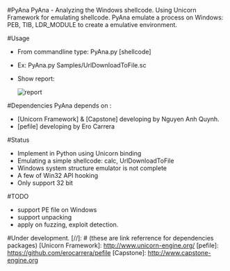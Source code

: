 #PyAna
PyAna - Analyzing the Windows shellcode. 
Using Unicorn Framework for emulating shellcode. PyAna emulate a process on Windows: PEB, TIB, LDR_MODULE to create a emulative environment. 

#Usage
* From commandline type: PyAna.py [shellcode]
* Ex: PyAna.py  Samples/UrlDownloadToFile.sc
* Show report:

    ![report](http://i.imgur.com/OvMNhSU.png)

#Dependencies
PyAna depends on :
* [Unicorn Framework] & [Capstone] developing by Nguyen Anh Quynh.
* [pefile] developing by Ero Carrera

#Status
* Implement in Python using Unicorn binding
* Emulating  a simple shellcode: calc, UrlDownloadToFile
* Windows system structure emulator is not complete
* A few of Win32 API hooking
* Only support 32 bit

#TODO
* support PE file on Windows
* support unpacking
* apply on fuzzing, exploit detection.

#Under development.
[//]: # (these are link referrence for dependencies packages)
   [Unicorn Framework]: <http://www.unicorn-engine.org/>
   [pefile]: <https://github.com/erocarrera/pefile>
   [Capstone]: <http://www.capstone-engine.org>